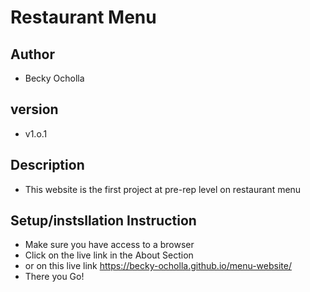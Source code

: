 
# Restaurant Menu
## Author
* Becky Ocholla


## version 
* v1.o.1
## Description
* This website is the first project at pre-rep level on restaurant menu

## Setup/instsllation Instruction

* Make sure you have access to a browser
* Click on the live link in the About Section
* or on this live link https://becky-ocholla.github.io/menu-website/
* There you Go!
